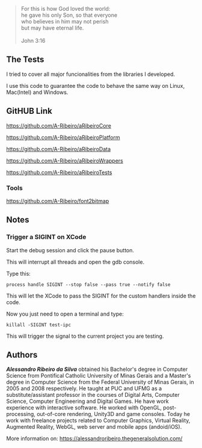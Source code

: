 > For this is how God loved the world:  
he gave his only Son, so that everyone  
who believes in him may not perish  
but may have eternal life.  
  \
John 3:16

## The Tests

I tried to cover all major funcionalities from the libraries I developed.

I use this code to guarantee the code to behave the same way on Linux, Mac(Intel) and Windows.

## GitHUB Link

https://github.com/A-Ribeiro/aRibeiroCore

https://github.com/A-Ribeiro/aRibeiroPlatform

https://github.com/A-Ribeiro/aRibeiroData

https://github.com/A-Ribeiro/aRibeiroWrappers

https://github.com/A-Ribeiro/aRibeiroTests

### Tools

https://github.com/A-Ribeiro/font2bitmap

## Notes

### Trigger a SIGINT on XCode

Start the debug session and click the pause button.

This will interrupt all threads and open the gdb console.

Type this:

```
process handle SIGINT --stop false --pass true --notify false
```

This will let the XCode to pass the SIGINT for the custom handlers inside the code.

Now you just need to open a terminal and type:

```
killall -SIGINT test-ipc
```

This will trigger the signal to the current project you are testing.

## Authors

***Alessandro Ribeiro da Silva*** obtained his Bachelor's degree in Computer Science from Pontifical Catholic 
University of Minas Gerais and a Master's degree in Computer Science from the Federal University of Minas Gerais, 
in 2005 and 2008 respectively. He taught at PUC and UFMG as a substitute/assistant professor in the courses 
of Digital Arts, Computer Science, Computer Engineering and Digital Games. He have work experience with interactive
software. He worked with OpenGL, post-processing, out-of-core rendering, Unity3D and game consoles. Today 
he work with freelance projects related to Computer Graphics, Virtual Reality, Augmented Reality, WebGL, web server 
and mobile apps (andoid/iOS).

More information on: https://alessandroribeiro.thegeneralsolution.com/
